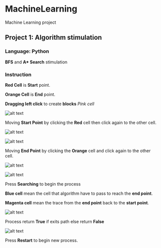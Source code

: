 # MachineLearning
Machine Learning project

## Project 1: Algorithm stimulation

### Language: Python
 __BFS__ and __A* Search__ stimulation
 
### Instruction
__Red Cell__ is __Start__ point.

__Orange Cell__ is __End__ point.

__Dragging left click__ to create __blocks__ _Pink cell_


![alt text](https://github.com/khanhhuynguyenvu/MachineLearning/blob/master/Project/Guide/Block.PNG)

Moving __Start Point__ by clicking the __Red__ cell then click again to the other cell.

![alt text](https://github.com/khanhhuynguyenvu/MachineLearning/blob/master/Project/Guide/RedMoving1.png)

![alt text](https://github.com/khanhhuynguyenvu/MachineLearning/blob/master/Project/Guide/RedMoving2.png)

Moving __End Point__ by clicking the __Orange__ cell and click again to the other cell.

![alt text](https://github.com/khanhhuynguyenvu/MachineLearning/blob/master/Project/Guide/OrangeMoving1.png)

![alt text](https://github.com/khanhhuynguyenvu/MachineLearning/blob/master/Project/Guide/OrangeMoving2.png)

Press __Searching__ to begin the process 

__Blue cell__ mean the cell that algorithm have to pass to reach the __end point__.

__Magenta cell__ mean the trace from the __end point__ back to the __start point__.

![alt text](https://github.com/khanhhuynguyenvu/MachineLearning/blob/master/Project/Guide/Searching.PNG)

Process return __True__ if exits path else return __False__

![alt text](https://github.com/khanhhuynguyenvu/MachineLearning/blob/master/Project/Guide/EndProcess.png)

Press __Restart__ to begin new process.

